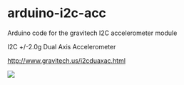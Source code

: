 arduino-i2c-acc
===============

Arduino code for the gravitech I2C accelerometer module

I2C +/-2.0g Dual Axis Accelerometer

http://www.gravitech.us/i2cduaxac.html


<img src=http://ep.yimg.com/ca/I/yhst-27389313707334_2252_107842205>
